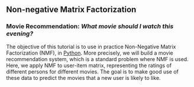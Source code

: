 ## Non-negative Matrix Factorization
### Movie Recommendation: _What movie should I watch this evening?_

The objective of this tutorial is to use in practice Non-Negative Matrix Factorization (NMF), in [Python](https://www.python.org/). More precisely, we will build a movie recommendation system, which is a standard problem where NMF is used.
Here, we apply NMF to user-item matrix, representing the ratings of different persons for different movies. The goal is to make good use of these data to predict the movies that a new user is likely to like.